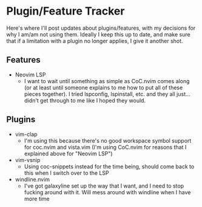 # Plugin/Feature Tracker

Here's where I'll post updates about plugins/features, with my decisions for why I am/am not using them. Ideally I keep this up to date, and make sure that if a limitation with a plugin no longer applies, I give it another shot.

## Features

- Neovim LSP
    - I want to wait until something as simple as CoC.nvim comes along (or at least until someone explains to me how to put all of these pieces together). I tried lspconfig, lspinstall, etc. and they all just... didn't get through to me like I hoped they would.

## Plugins

- vim-clap
    - I'm using this because there's no good workspace symbol support for coc.nvim and vista.vim (I'm using CoC.nvim for reasons that I explained above for "Neovim LSP")
- vim-vsnip
    - Using coc-snippets instead for the time being, should come back to this when I switch over to the LSP
- windline.nvim
    - I've got galaxyline set up the way that I want, and I need to stop fucking around with it. Will mess around with windline when I have more time